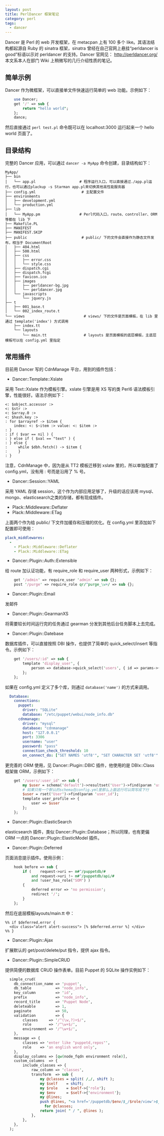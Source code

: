```yaml
---
layout: post
title: PerlDancer 框架笔记
category: perl
tags:
  - dancer
---
```


Dancer 是 Perl 的 web 开发框架，在 metacpan 上有 100 多个 like。其语法结构都起源自 Ruby 的 sinatra 框架，sinatra 曾经在自己官网上悬挂“perldancer is good”标语以示对 perldancer 的支持。Dancer 官网见： <http://perldancer.org/> 本文系本人在部门 Wiki 上稍微写的几行介绍性质的笔记。

## 简单示例

Dancer 作为微框架，可以直接单文件快速运行简单的 web 功能。示例如下：

```perl
    use Dancer;
    get '/' => sub {
        return "hello world";
    };
    dance;
```

然后直接通过 `perl test.pl` 命令既可以在 localhost:3000 运行起来一个 hello world 页面了。

## 目录结构

完整的 Dancer 应用，可以通过 `dancer -a MyApp` 命令创建，目录结构如下：

    MyApp/
    ├── bin
    │   └── app.pl                    # 程序运行入口，可以直接通过./app.pl运行，也可以通过plackup -s Starman app.pl来切换其他高性能服务器
    ├── config.yml                     # 主配置文件
    ├── environments
    │   ├── development.yml
    │   └── production.yml
    ├── lib
    │   └── MyApp.pm                  # Perl代码入口，route、controller、ORM 等都在 lib 下
    ├── Makefile.PL
    ├── MANIFEST
    ├── MANIFEST.SKIP
    ├── public                         # public/ 下的文件会直接作为静态文件发布，相当于 DocumentRoot
    │   ├── 404.html
    │   ├── 500.html
    │   ├── css
    │   │   ├── error.css
    │   │   └── style.css
    │   ├── dispatch.cgi
    │   ├── dispatch.fcgi
    │   ├── favicon.ico
    │   ├── images
    │   │   ├── perldancer-bg.jpg
    │   │   └── perldancer.jpg
    │   └── javascripts
    │       └── jquery.js
    ├── t
    │   ├── 001_base.t
    │   └── 002_index_route.t
    └── views                           # views/ 下的文件是页面模板，在 lib 里通过 template('index') 方式调用
        ├── index.tt
        └── layouts
            └── main.tt                 # layouts 是页面模板的底层模板，主底层模板可以在 config.yml 里指定

## 常用插件

目前用 Dancer 写的 CdnManage 平台，用到的插件包括：

* Dancer::Template::Xslate

采用 Text::Xslate 作为模板引擎。xslate 引擎是用 XS 写的类 Perl6 语法模板引擎，性能很好。语法示例如下：

    <: $object.accessor :>
    <: $str :>
    <: $array.0 :>
    <: $hash.key :>
    : for $arrayref -> $item {
        index: <: $~item :> value: <: $item :>
    : }
    : if ( $var == nil ) {
    : } else if ( $val == "text" ) {
    : } else {
    :     while $dbh.fetch() -> $item {
    :     }
    : }

注意，CdnManage 中，因为是从 TT2 模板迁移到 xslate 里的，所以单独配置了 config.yml，没有用 : 号而是沿用了 % 号。

* Dancer::Session::YAML

采用 YAML 存储 session，这个作为内部应用足够了，升级的话应该用 mysql、mongo、elasticsearch之类的存储，都有现成插件。

* Plack::Middleware::Deflater
* Plack::Middleware::ETag

上面两个作为给 public/ 下文件加缓存和压缩的优化。在 config.yml 里添加如下配置即可使用：

```yaml
plack_middlewares:
  -
    - Plack::Middleware::Deflater
    - Plack::Middleware::ETag
```

* Dancer::Plugin::Auth::Extensible

给 route 加认证功能，有 require_role 和 require_user 两种形式，示例如下：

```perl
    get '/admin' => require_user 'admin' => sub {};
    post '/purge' => require_role qr/^purge_\w+/ => sub {};
```

* Dancer::Plugin::Email

发邮件

* Dancer::Plugin::GearmanXS

将需要较长时间运行完的任务通过 gearman 分发到其他后台任务脚本上去完成。

* Dancer::Plugin::Datebase

数据库插件，可以直接按照 DBI 操作，也提供了简单的 quick_select/insert 等指令。示例如下：

```perl
    get '/users/:id' => sub {
        template 'display_user', {
            person => database->quick_select('users', { id => params->{id} }),
        };
    };
```

如果在 config.yml 定义了多个库，则通过 `database('name')` 的方式来调用。

```yaml
  Database:
    connections:
      puppet:
        driver: "SQLite"
        database: "/etc/puppet/webui/node_info.db"
      cdnmanage:
        driver: "mysql"
        database: "cdnmanage"
        host: "127.0.0.1"
        port: 3306
        username: "user"
        password: "pass"
        connection_check_threshold: 10
        on_connect_do: ["SET NAMES 'utf8'", "SET CHARACTER SET 'utf8'" ]
```

更完善的 ORM 使用，见 Dancer::Plugin::DBIC 插件，他使用的是 DBIx::Class 框架做 ORM，示例如下：

```perl
    get '/users/:user_id' => sub {
        my $user = schema('default')->resultset('User')->find(param 'user_id');
        # 如果只有一个默认的schema在config.yml里那么上面这行可以简写成下行
        $user = rset('User')->find(param 'user_id');
        template user_profile => {
            user => $user
        };
    };
```

* Dancer::Plugin::ElasticSearch

elasticsearch 插件，类似 Dancer::Plugin::Database；所以同理，也有更偏 ORM 一点的 Dancer::Plugin::ElasticModel 插件。

* Dancer::Plugin::Deferred

页面消息提示插件。使用示例：

```perl
    hook before => sub {
        if (    request->uri =~ m#^/puppetdb/#
            and request->uri !~ m#^/puppetdb/api/#
            and !user_has_role('SOM') )
        {
            deferred error => 'no permission';
            redirect '/';
        }
    };
```

然后在底层模板layouts/main.tt 中：

    %% if $deferred.error {
      <div class="alert alert-success"> [% $deferred.error %] </div>
    %% }

* Dancer::Plugin::Ajax

扩展默认的 get/post/delete/put 指令，提供 ajax 指令。

* Dancer::Plugin::SimpleCRUD

提供简便的数据库 CRUD 操作表单。目前 Puppet 的 SQLite 操作实例如下：

```perl
  simple_crud(
    db_connection_name => 'puppet',
    db_table           => 'node_info',
    key_column         => 'id',
    prefix             => 'node_info',
    record_title       => 'Puppet Node',
    deleteable         => 1,
    paginate           => 50,
    validation         => {
        classes     => '/^(\w,?)+$/',
        role        => '/^\w+$/',
        environment => '/^\w+$/',
    },
    message => {
        classes => 'enter like "puppetd,repos"',
        role    => 'an english word only',
    },
    display_columns => [qw(node_fqdn environment role)],
    custom_columns  => {
        include_classes => {
            raw_column => 'classes',
            transform  => sub {
                my @classes = split( /,/, shift );
                my $self    = shift;
                my $role    = $self->{'role'};
                my $env     = $self->{'environment'};
                my @lines;
                push @lines, "<a href='/puppetdb/$env/$_/$role/view'>$_</a>"
                  for @classes;
                return join( " / ", @lines );
            },
        },
    },
  );
```

